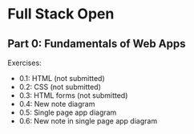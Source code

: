 # Full Stack Open

## Part 0: Fundamentals of Web Apps

Exercises:
- 0.1: HTML (not submitted)
- 0.2: CSS (not submitted)
- 0.3: HTML forms (not submitted)
- 0.4: New note diagram
- 0.5: Single page app diagram
- 0.6: New note in single page app diagram